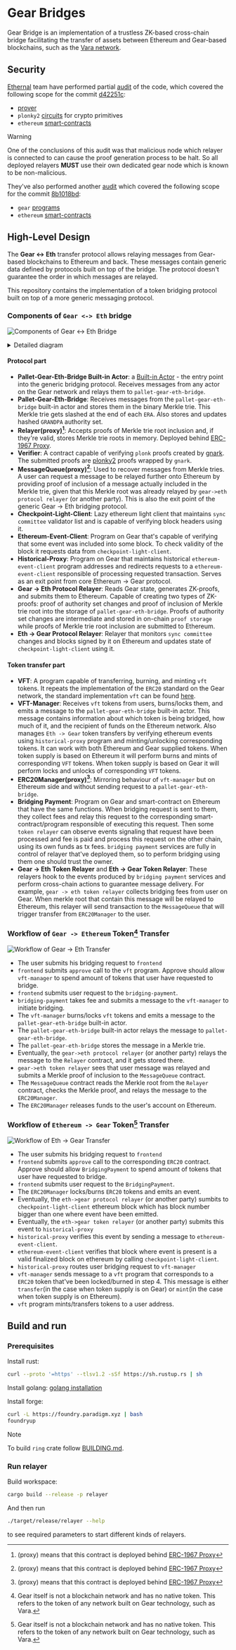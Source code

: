 # Gear Bridges

Gear Bridge is an implementation of a trustless ZK-based cross-chain bridge facilitating the transfer of assets between Ethereum and Gear-based blockchains, such as the [Vara network](https://vara.network/).

## Security

[Ethernal](https://ethernal.tech/) team have performed partial [audit](audits/ethernal.pdf) of the code, which covered the following scope for the commit [d42251c](https://github.com/gear-tech/gear-bridges/commit/d42251c3c9d94309a7855d6d774c6054a139a674):

- [prover](https://github.com/gear-tech/gear-bridges/tree/d42251c3c9d94309a7855d6d774c6054a139a674/prover)
- `plonky2` [circuits](https://github.com/gear-tech/gear-bridges/tree/d42251c3c9d94309a7855d6d774c6054a139a674/circuits) for crypto primitives
- `ethereum` [smart-contracts](https://github.com/gear-tech/gear-bridges/tree/d42251c3c9d94309a7855d6d774c6054a139a674/ethereum)

> [!WARNING]
> One of the conclusions of this audit was that malicious node which relayer is connected to can cause the proof generation process to be halt. So all deployed relayers **MUST** use their own dedicated gear node which is known to be non-malicious.

They've also performed another [audit](audits/ethernal_2.pdf) which covered the following scope for the commit [8b1018bd](https://github.com/gear-tech/gear-bridges/commit/8b1018bd8a2b882a2b9d4fc84c12666144b54efd):

- `gear` [programs](https://github.com/gear-tech/gear-bridges/tree/8b1018bd8a2b882a2b9d4fc84c12666144b54efd/gear-programs)
- `ethereum` [smart-contracts](https://github.com/gear-tech/gear-bridges/tree/8b1018bd8a2b882a2b9d4fc84c12666144b54efd/ethereum/src)

## High-Level Design

The **Gear <-> Eth** transfer protocol allows relaying messages from Gear-based blockchains to Ethereum and back. These messages contain generic data defined by protocols built on top of the bridge. The protocol doesn't guarantee the order in which messages are relayed.

This repository contains the implementation of a token bridging protocol built on top of a more generic messaging protocol.

### Components of `Gear <-> Eth` bridge

![Components of Gear <-> Eth Bridge](images/block_diagram_simplified.png)

<details>
    <summary>Detailed diagram</summary>
    <img src="images/block_diagram.png">
</details>

#### Protocol part

- **Pallet-Gear-Eth-Bridge Built-in Actor**: a [Built-in Actor](https://wiki.gear-tech.io/docs/gear/features/builtin-actors) - the entry point into the generic bridging protocol. Receives messages from any actor on the Gear network and relays them to `pallet-gear-eth-bridge`.
- **Pallet-Gear-Eth-Bridge**: Receives messages from the `pallet-gear-eth-bridge` built-in actor and stores them in the binary Merkle trie. This Merkle trie gets slashed at the end of each `ERA`. Also stores and updates hashed `GRANDPA` authority set.
- **Relayer(proxy)[^1]**: Accepts proofs of Merkle trie root inclusion and, if they're valid, stores Merkle trie roots in memory. Deployed behind [ERC-1967 Proxy](https://eips.ethereum.org/EIPS/eip-1967).
- **Verifier**: A contract capable of verifying `plonk` proofs created by [gnark](https://github.com/Consensys/gnark). The submitted proofs are [plonky2](https://github.com/0xPolygonZero/plonky2) proofs wrapped by `gnark`.
- **MessageQueue(proxy)[^1]**: Used to recover messages from Merkle tries. A user can request a message to be relayed further onto Ethereum by providing proof of inclusion of a message actually included in the Merkle trie, given that this Merkle root was already relayed by `gear->eth protocol relayer` (or another party). This is also the exit point of the generic Gear -> Eth bridging protocol.
- **Checkpoint-Light-Client**: Lazy ethereum light client that maintains `sync committee` validator list and is capable of verifying block headers using it.
- **Ethereum-Event-Client**: Program on Gear that's capable of verifying that some event was included into some block. To check validity of the block it requests data from `checkpoint-light-client`.
- **Historical-Proxy**: Program on Gear that maintains historical `ethereum-event-client` program addresses and redirects requests to a `ethereum-event-client` responsible of processing requested transaction. Serves as an exit point from core Ethereum -> Gear protocol.
- **Gear -> Eth Protocol Relayer**: Reads Gear state, generates ZK-proofs, and submits them to Ethereum. Capable of creating two types of ZK-proofs: proof of authority set changes and proof of inclusion of Merkle trie root into the storage of `pallet-gear-eth-bridge`. Proofs of authority set changes are intermediate and stored in on-chain `proof storage` while proofs of Merkle trie root inclusion are submitted to Ethereum.
- **Eth -> Gear Protocol Relayer**: Relayer that monitors `sync committee` changes and blocks signed by it on Ethereum and updates state of `checkpoint-light-client` using it.

#### Token transfer part

- **VFT**: A program capable of transferring, burning, and minting `vft` tokens. It repeats the implementation of the `ERC20` standard on the Gear network, the standard implementation `vft` can be found [here](https://github.com/gear-foundation/standards/tree/master).
- **VFT-Manager**: Receives `vft` tokens from users, burns/locks them, and emits a message to the `pallet-gear-eth-bridge` built-in actor. This message contains information about which token is being bridged, how much of it, and the recipient of funds on the Ethereum network. Also manages `Eth -> Gear` token transfers by verifying ethereum events using `historical-proxy` program and minting/unlocking corresponding tokens. It can work with both Ethereum and Gear supplied tokens. When token supply is based on Ethereum it will perform burns and mints of corresponding `VFT` tokens. When token supply is based on Gear it will perform locks and unlocks of corresponding `VFT` tokens.
- **ERC20Manager(proxy)[^1]**: Mirroring behaviour of `vft-manager` but on Ethereum side and without sending request to a `pallet-gear-eth-bridge`.
- **Bridging Payment**: Program on Gear and smart-contract on Ethereum that have the same functions. When bridging request is sent to them, they collect fees and relay this request to the corresponding smart-contract/program responsible of executing this request. Then some `token relayer` can observe events signaling that request have been processed and fee is paid and process this request on the other chain, using its own funds as tx fees. `bridging payment` services are fully in control of relayer that've deployed them, so to perform bridging using them one should trust the owner.
- **Gear -> Eth Token Relayer** and **Eth -> Gear Token Relayer**: These relayers hook to the events produced by `bridging payment` services and perform cross-chain actions to guarantee message delivery. For example, `gear -> eth token relayer` collects bridging fees from user on Gear. When merkle root that contain this message will be relayed to Ethereum, this relayer will send transaction to the `MessageQueue` that will trigger transfer from `ERC20Manager` to the user.

### Workflow of `Gear -> Ethereum` Token[^2] Transfer

![Workflow of Gear -> Eth Transfer](images/gear_eth_transfer.png)

- The user submits his bridging request to `frontend`
- `frontend` submits `approve` call to the `vft` program. Approve should allow `vft-manager` to spend amount of tokens that user have requested to bridge.
- `frontend` submits user request to the `bridging-payment`.
- `bridging-payment` takes fee and submits a message to the `vft-manager` to initiate bridging.
- The `vft-manager` burns/locks `vft` tokens and emits a message to the `pallet-gear-eth-bridge` built-in actor.
- The `pallet-gear-eth-bridge` built-in actor relays the message to `pallet-gear-eth-bridge`.
- The `pallet-gear-eth-bridge` stores the message in a Merkle trie.
- Eventually, the `gear->eth protocol relayer` (or another party) relays the message to the `Relayer` contract, and it gets stored there.
- `gear->eth token relayer` sees that user message was relayed and submits a Merkle proof of inclusion to the `MessageQueue` contract.
- The `MessageQueue` contract reads the Merkle root from the `Relayer` contract, checks the Merkle proof, and relays the message to the `ERC20Manager`.
- The `ERC20Manager` releases funds to the user's account on Ethereum.

### Workflow of `Ethereum -> Gear` Token[^2] Transfer

![Workflow of Eth -> Gear Transfer](images/eth_gear_transfer.png)

- The user submits his bridging request to `frontend`
- `frontend` submits `approve` call to the corresponding `ERC20` contract. Approve should allow `BridgingPayment` to spend amount of tokens that user have requested to bridge.
- `frontend` submits user request to the `BridgingPayment`.
- The `ERC20Manager` locks/burns `ERC20` tokens and emits an event.
- Eventually, the `eth->gear protocol relayer` (or another party) sumbits to `checkpoint-light-client` ethereum block which has block number bigger than one where event have been emitted.
- Eventually, the `eth->gear token relayer` (or another party) submits this event to `historical-proxy`
- `historical-proxy` verifies this event by sending a message to `ethereum-event-client`.
- `ethereum-event-client` verifies that block where event is present is a valid finalized block on ethereum by calling `checkpoint-light-client`.
- `historical-proxy` routes user bridging request to `vft-manager`
- `vft-manager` sends message to a `vft` program that corresponds to a `ERC20` token that've been locked/burned in step 4. This message is either `transfer`(in the case when token supply is on Gear) or `mint`(in the case when token supply is on Ethereum).
- `vft` program mints/transfers tokens to a user address.

## Build and run

### Prerequisites

Install rust:
```sh
curl --proto '=https' --tlsv1.2 -sSf https://sh.rustup.rs | sh
```

Install golang: [golang installation](https://go.dev/doc/install)

Install forge:
```sh
curl -L https://foundry.paradigm.xyz | bash
foundryup
```

> [!NOTE]
> To build `ring` crate follow [BUILDING.md](https://github.com/gear-tech/ring/blob/main/BUILDING.md).

### Run relayer

Build workspace:
```sh
cargo build --release -p relayer
```

And then run
```sh
./target/release/relayer --help
```
to see required parameters to start different kinds of relayers.

[^1]: (proxy) means that this contract is deployed behind [ERC-1967 Proxy](https://eips.ethereum.org/EIPS/eip-1967)

[^2]: Gear itself is not a blockchain network and has no native token. This refers to the token of any network built on Gear technology, such as Vara.
